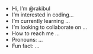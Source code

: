 -  Hi, I’m @rakibul
-  I’m interested in coding...
-  I’m currently learning ...
-  I’m looking to collaborate on ...
-  How to reach me ...
-  Pronouns: ...
-  Fun fact: ...

<!---
rakibul7s5coding3zone/rakibul7s5coding3zone is a ✨ special ✨ repository because its `README.md` (this file) appears on your GitHub profile.
You can click the Preview link to take a look at your changes.
--->
